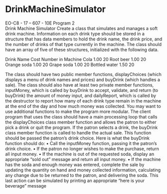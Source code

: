 # DrinkMachineSimulator
EO-C8 -  17 – 607 - 10E   Program 2  
Drink Machine Simulator
Create a class that simulates and manages a soft drink machine. Information on each drink type should be stored in a structure that has data members to hold the drink name, the drink price, and the number of drinks of that type currently in the machine. The class should have an array of five of these structures, initialized with the following data.
 
Drink Name                Cost                 Number in Machine
Cola                       1.00                     20
Root beer                  1.00                     20
Orange soda                1.00                     20
Grape soda                 1.00                     20
Bottled water              1.50                     20
 
The class should have two public member functions, displayChoices (which displays a menu of drink names and prices) and buyDrink (which handles a sale). The class should also have at least two private member functions, inputMoney, which is called by buyDrink to accept, validate, and return (to buyDrink) the amount of money input, and dailyReport, which is called by the destructor to report how many of each drink type remain in the machine at the end of the day and how much money was collected. You may want to use additional functions to make the program more modular. The client program that uses the class should have a main processing loop that calls the displayChoices class member function and allows the patron to either pick a drink or quit the program. If the patron selects a drink, the buyDrink class member function is called to handle the actual sale. This function should be passed the patron’s drink choice. Here is what the buyDrink function should do:
•	Call the inputMoney function, passing it the patron’s drink choice.
•	If the patron no longer wishes to make the purchase, return all input money.
•	If the machine is out of the requested soda, display an appropriate “sold out” message and return all input money.
•	If the machine has the soda and enough money was entered, complete the sale by updating the quantity on hand and money collected information, calculating any change due to be returned to the patron, and delivering the soda. This last action can be simulated by printing an appropriate “here is your beverage” message
